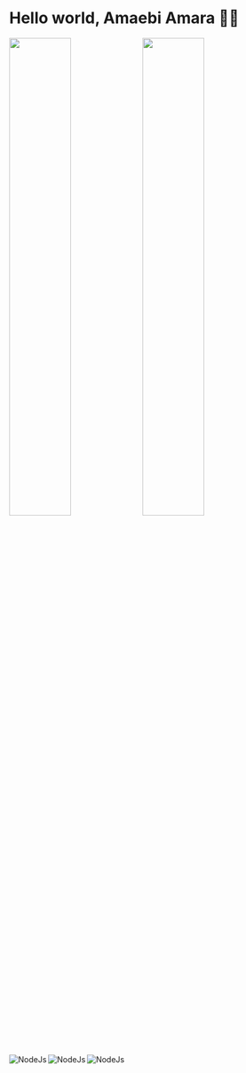 # Hello world,  Amaebi Amara 🐱‍💻
<img align="left" width="47%" src="https://github-readme-stats.vercel.app/api?username=xrp-amaebi&show_icons=true&theme=radical" />

<img align="left" width="47%" src="https://github-readme-stats.vercel.app/api/top-langs/?username=xrp-amaebi&layout=compact" />
<img alt="NodeJs" align="left" src="https://img.shields.io/badge/node.js-%2343853D.svg?style=for-the-badge&logo=node-dot-js&logoColor=white" />
<img alt="NodeJs" align="left" src="https://img.shields.io/badge/javascript-%23323330.svg?style=for-the-badge&logo=javascript&logoColor=%23F7DF1E" />
<img alt="NodeJs" align="left" src="https://img.shields.io/badge/typescript-%23007ACC.svg?style=for-the-badge&logo=typescript&logoColor=white" />

